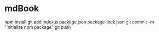 # mdBook
npm install
git add index.js package.json package-lock.json
git commit -m "initialize npm package"
git push
